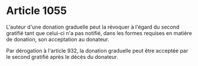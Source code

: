 # Article 1055

L'auteur d'une donation graduelle peut la révoquer à l'égard du second gratifié tant que celui-ci n'a pas notifié, dans les formes requises en matière de donation, son acceptation au donateur.

Par dérogation à l'article 932, la donation graduelle peut être acceptée par le second gratifié après le décès du donateur.
